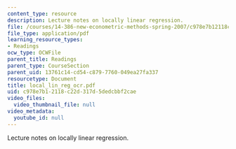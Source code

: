 ```yaml
---
content_type: resource
description: Lecture notes on locally linear regression.
file: /courses/14-386-new-econometric-methods-spring-2007/c978e7b12118c22d317d5dedcbbf2cae_local_lin_reg_ocr.pdf
file_type: application/pdf
learning_resource_types:
- Readings
ocw_type: OCWFile
parent_title: Readings
parent_type: CourseSection
parent_uid: 13761c14-cd54-c879-7760-049ea27fa337
resourcetype: Document
title: local_lin_reg_ocr.pdf
uid: c978e7b1-2118-c22d-317d-5dedcbbf2cae
video_files:
  video_thumbnail_file: null
video_metadata:
  youtube_id: null
---
```

Lecture notes on locally linear regression.

